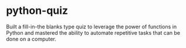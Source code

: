 # python-quiz
Built a fill-in-the blanks type quiz to leverage the power of functions in Python and mastered the ability to automate repetitive tasks that can be done on a computer.
